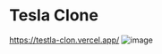 # Tesla Clone
https://testla-clon.vercel.app/
![image](https://github.com/oscar2697/testla-clon/assets/77596284/85004367-a3d4-489b-8b82-bcfd22568059)
